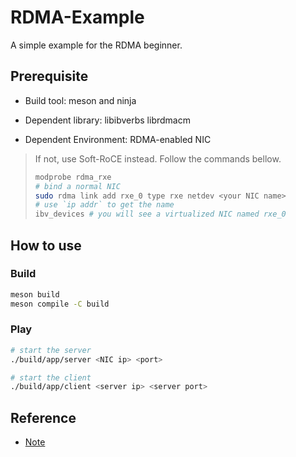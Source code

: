 # RDMA-Example

A simple example for the RDMA beginner.

## Prerequisite

- Build tool: meson and ninja

- Dependent library: libibverbs librdmacm

- Dependent Environment: RDMA-enabled NIC

> If not, use Soft-RoCE instead. Follow the commands bellow.
>
> ```bash
> modprobe rdma_rxe
> # bind a normal NIC
> sudo rdma link add rxe_0 type rxe netdev <your NIC name> 
> # use `ip addr` to get the name
> ibv_devices # you will see a virtualized NIC named rxe_0
> ```

## How to use

### Build

```bash
meson build
meson compile -C build
```

### Play

```bash
# start the server
./build/app/server <NIC ip> <port>

# start the client
./build/app/client <server ip> <server port>
```

## Reference

- [Note](https://branch-nephew-4b8.notion.site/Basic-RDMA-Communication-Control-Flow-40e7c82d848e4c17b36eab9f1a170195)